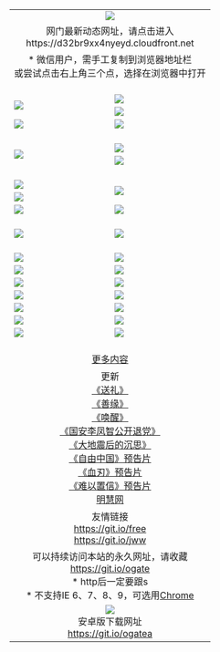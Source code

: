 ﻿<table>
  <tr></tr>
  <tr><td colspan=2 align=center><img src="https://cloud.githubusercontent.com/assets/11880933/13434984/f430fae2-e012-11e5-814f-c2df1e82b247.jpg" /></td></tr>
  <tr><td colspan=2 align=center>网门最新动态网址，请点击进入
<br>https://d32br9xx4nyeyd.cloudfront.net
    </td>
  </tr>
  <tr>
    <td colspan=2 align=center>* 微信用户，需手工复制到浏览器地址栏<br>或尝试点击右上角三个点，选择在浏览器中打开
    <!--br>* IE6打开动态网址须在选项中勾选TLS 1.0--></td>
  </tr>
  <tr height="20">
  <tr>
    <td rowspan=2><a href="https://d32br9xx4nyeyd.cloudfront.net/ogUP.aspx?name=11DKC.mp4&list=11DKC" target="_blank"><img src="https://d32br9xx4nyeyd.cloudfront.net/Up/11DKC1.jpg" /></a></td> 
    <td><div><a href="https://d32br9xx4nyeyd.cloudfront.net/ogUP.aspx?name=LRWS.mp4&list=LRWS" target="_blank"><img src="https://d32br9xx4nyeyd.cloudfront.net/Up/LRWS.jpg" /></a></td>
   </tr>
  <tr>
    <td><a href="https://d32br9xx4nyeyd.cloudfront.net/ogNiceVedio.aspx" target="_blank"><img src="https://d32br9xx4nyeyd.cloudfront.net/Up/11TGKDY.jpg" /></a></td>
  </tr>
  <tr>
    <td><a href="https://d32br9xx4nyeyd.cloudfront.net/ogUP.aspx?name=_EA/%CA%AE%C4%EA.mp4&count=http://odisk.org/Up/_EA/%CA%AE%C4%EA.mp4;http://odisk.org/Up/_EE/%CC%CE%B8%E7%D9%A9%B5%E7%D3%B0%A3%BA%CA%AE%C4%EA.mp4|2|%CA%AE%C4%EA|%D5%FD%C6%AC;%CC%CE%B8%E7%D9%A9%B5%E7%D3%B0" target="_blank"><img src="https://d32br9xx4nyeyd.cloudfront.net/Up/_EA/%E5%8D%81%E5%B9%B4_135.jpg" /></a></td>
    <td><a href="https://d32br9xx4nyeyd.cloudfront.net/ogUP.aspx?name=_EC%C9%FA%CB%C0%D3%EB%C2%D6%BB%D8.mp4&count=http://v.ifeng.com/documentary/discovery/201501/039bdca9-5c34-4796-b332-43b8f831efce.shtml;http://v.ifeng.com/documentary/society/201501/030cc825-2840-4536-a0b8-416c88375055.shtml;http://v.ifeng.com/documentary/society/201501/03a412f8-32ec-4e18-81ba-98acf64ec1ca.shtml;http://v.ifeng.com/documentary/society/201501/03c58012-8e01-456a-9097-615b3b24a709.shtml|4|%C9%FA%CB%C0%D3%EB%C2%D6%BB%D8" target="_blank"><img src="https://d32br9xx4nyeyd.cloudfront.net/Up/_EC/%E7%94%9F%E6%AD%BB%E4%B8%8E%E8%BD%AE%E5%9B%9E_135.jpg" /></a></td>
  </tr>
  <tr height="20">
  <tr>
    <td rowspan=2><a href="https://d32br9xx4nyeyd.cloudfront.net/ogUP.aspx?name=4EE/DJ.mp4&list=4EEDJ" target="_blank"><img src="https://d32br9xx4nyeyd.cloudfront.net/Up/4EE/DJ140.jpg"/></a></td>
    <td><a href="https://d32br9xx4nyeyd.cloudfront.net/ogUP.aspx?name=4EE/ZG.mp4&list=4EEZG" target="_blank"><img src="https://d32br9xx4nyeyd.cloudfront.net/Up/4EE/ZG0.jpg"/></a></td>
    <!--td><a href="https://d32br9xx4nyeyd.cloudfront.net/ogUP.aspx?name=4EE/QQ.mp4&list=4EEQQ" target="_blank"><img src="https://d32br9xx4nyeyd.cloudfront.net/Up/4EE/QQ0.jpg"/></a></td>
    <td><a href="https://d32br9xx4nyeyd.cloudfront.net/ogUP.aspx?name=4EE/HQ.mp4&list=4EEHQ" target="_blank"><img src="https://d32br9xx4nyeyd.cloudfront.net/Up/4EE/HQ0.jpg"/></a></td-->
  </tr>
  <tr>
    <td><a href="https://d32br9xx4nyeyd.cloudfront.net/onCO.aspx?list=XWPL&mode=m" target="_blank"><img src="https://d32br9xx4nyeyd.cloudfront.net/Up/0WZTT.jpg" /></a></td> 
  </tr>
  <tr height="20">
  <tr>
    <td><a href="https://d32br9xx4nyeyd.cloudfront.net/ogUP.aspx?name=JQR.mp4&count=2" target="_blank"><img src="https://d32br9xx4nyeyd.cloudfront.net/Up/JQR.jpg" /></a></td>   
    <td rowspan=2><a href="https://d32br9xx4nyeyd.cloudfront.net/ogUP.aspx?name=JP.mp4&count=9" target="_blank"><img src="https://d32br9xx4nyeyd.cloudfront.net/Up/JP.jpg" /></td>
  </tr>
  <tr>
    <td><a href="https://d32br9xx4nyeyd.cloudfront.net/ogUP.aspx?name=WH.mp4" target="_blank"><img src="https://d32br9xx4nyeyd.cloudfront.net/Up/WH.jpg" /></a></td>
  </tr>
  <tr>
    <td><a href="https://d32br9xx4nyeyd.cloudfront.net/ogUP.aspx?name=SSZJ.mp4&list=SSZJ" target="_blank"><img src="https://d32br9xx4nyeyd.cloudfront.net/Up/SSZJ.jpg" /></a></td>
    <td><a href="https://d32br9xx4nyeyd.cloudfront.net/ogUP.aspx?name=WLSH.mp4&count=2" target="_blank"><img src="https://d32br9xx4nyeyd.cloudfront.net/Up/WLSH.jpg" /></a</td>
  </tr>
  <tr height="20">
  <tr>
    <td><a href="https://d32br9xx4nyeyd.cloudfront.net/ogUP.aspx?name=ZY.mp4&count=2015|16" target="_blank"><img src="https://d32br9xx4nyeyd.cloudfront.net/Up/ZY.jpg" /></a</td>
    <td><a href="https://d32br9xx4nyeyd.cloudfront.net/ogUP.aspx?name=XTFY.mp4&count=B|2,A|24" target="_blank"><img src="https://d32br9xx4nyeyd.cloudfront.net/Up/XTFY.jpg" /></a></td>
  </tr>
  <tr height="20">
  </tr>
  <!--tr>
    <td><a href="https://d32br9xx4nyeyd.cloudfront.net/ogUP.aspx?name=4EE/GX.mp4&list=4EEGX" target="_blank"><img src="https://d32br9xx4nyeyd.cloudfront.net/Up/4EE/GX0.jpg"/></a></td>
    <td><a href="https://d32br9xx4nyeyd.cloudfront.net/ogUP.aspx?name=4EE/HD.mp4&list=4EEHD" target="_blank"><img src="https://d32br9xx4nyeyd.cloudfront.net/Up/4EE/HD0.jpg"/></a></td>
  </tr>
  <tr>
    <td><a href="https://d32br9xx4nyeyd.cloudfront.net/ogUP.aspx?name=4EE/TX.mp4&list=4EETX" target="_blank"><img src="https://d32br9xx4nyeyd.cloudfront.net/Up/4EE/TX0.jpg"/></a></td>
    <td><a href="https://d32br9xx4nyeyd.cloudfront.net/ogUP.aspx?name=4EE/WZ.mp4&list=4EEWZ" target="_blank"><img src="https://d32br9xx4nyeyd.cloudfront.net/Up/4EE/WZ0.jpg"/></a></td>
  </tr-->
  <tr>
    <td><a href="https://d32br9xx4nyeyd.cloudfront.net/onUP.aspx?name=https://d1ni6yqhqrtjo7.cloudfront.net/" target="_blank"><img src="https://d32br9xx4nyeyd.cloudfront.net/Up/0DTW.jpg"/></a></td>
    <td><a href="https://d32br9xx4nyeyd.cloudfront.net/onUP.aspx?name=https://d240ns8up8earz.cloudfront.net/acenter/" target="_blank"><img src="https://d32br9xx4nyeyd.cloudfront.net/Up/0TDW.jpg" /></a></td>
  </tr>
  <tr>
    <td><a href="https://d32br9xx4nyeyd.cloudfront.net/onUP.aspx?name=https://d4508d6vomz2p.cloudfront.net/gb/nsc413.htm" target="_blank"><img src="https://d32br9xx4nyeyd.cloudfront.net/Up/0DJY.jpg" /></a></td>
    <td><a href="https://d32br9xx4nyeyd.cloudfront.net/onUP.aspx?name=https://d4apjbhkuxer1.cloudfront.net/xtr/gb/prog204.html" target="_blank"><img src="https://d32br9xx4nyeyd.cloudfront.net/Up/0XTR.jpg" /></a></td>
  </tr>
  <tr>
    <td><a href="https://d32br9xx4nyeyd.cloudfront.net/onUP.aspx?name=https://d3aj00iefsmfgc.cloudfront.net/" target="_blank"><img src="https://d32br9xx4nyeyd.cloudfront.net/Up/0MHW.jpg" /></a></td>
    <td><a href="https://d32br9xx4nyeyd.cloudfront.net/onUP.aspx?name=https://d20wz7qt14x5d2.cloudfront.net/" target="_blank"><img src="https://d32br9xx4nyeyd.cloudfront.net/Up/0ZJW.jpg" /></a></td>
  </tr>
  <tr>
    <td><a href="https://d32br9xx4nyeyd.cloudfront.net/ogUP.aspx?name=0FG.zip" target="_blank"><img src="https://d32br9xx4nyeyd.cloudfront.net/Up/0FG.jpg" /></a></td>
    <td><a href="https://d32br9xx4nyeyd.cloudfront.net/ogUP.aspx?name=0FGA.apk" target="_blank"><img src="https://d32br9xx4nyeyd.cloudfront.net/Up/0FGA.jpg" /></a></td>
  </tr>
  <tr>
    <td><a href="https://d32br9xx4nyeyd.cloudfront.net/ogUP.aspx?name=0U.zip" target="_blank"><img src="https://d32br9xx4nyeyd.cloudfront.net/Up/0U.jpg" /></a></td>
    <td><a href="https://d32br9xx4nyeyd.cloudfront.net/ogUP.aspx?name=0UA.apk" target="_blank"><img src="https://d32br9xx4nyeyd.cloudfront.net/Up/0UA.jpg" /></a></td>
  </tr>
  <tr>
    <td><a href="https://d32br9xx4nyeyd.cloudfront.net/ogUP.aspx?name=0iPPOTV.zip" target="_blank"><img src="https://d32br9xx4nyeyd.cloudfront.net/Up/0iPPOTV.jpg" /></a></td>
    <td><a href="https://d32br9xx4nyeyd.cloudfront.net/ogUP.aspx?name=0iNTD.apk" target="_blank"><img src="https://d32br9xx4nyeyd.cloudfront.net/Up/0iNTD.jpg" /></a></td>
  </tr>
  <!--tr>
    <td><a href="https://d32br9xx4nyeyd.cloudfront.net/ogNice.aspx" target="_blank"><img src="https://d32br9xx4nyeyd.cloudfront.net/Up/0WCYY.jpg" /></a></td>
    <td><a href="https://d32br9xx4nyeyd.cloudfront.net/onCO.aspx?list=XWPL&mode=m" target="_blank"><img src="https://d32br9xx4nyeyd.cloudfront.net/Up/0WZTT.jpg" /></a></td> 
  </tr-->
  <tr>
    <td><a href="https://d32br9xx4nyeyd.cloudfront.net/ogDY.aspx" target="_blank"><img src="https://d32br9xx4nyeyd.cloudfront.net/Up/0FK.jpg" /></a></td>
    <td><a href="https://d32br9xx4nyeyd.cloudfront.net/ogST.aspx" target="_blank"><img src="https://d32br9xx4nyeyd.cloudfront.net/Up/0ST.jpg" /></a></td> 
  </tr>
  <tr height="20">
  <tr>
    <td colspan=2 align=center><a href="https://d32br9xx4nyeyd.cloudfront.net/ogNice.aspx">更多内容</a>
    </td>
  </tr>
  <tr>
    <td colspan=2 align=center>更新<br>
      <a href="https://d32br9xx4nyeyd.cloudfront.net/ogUP.aspx?name=4ESL.mp4" target="_blank">《送礼》</a><br>
      <a href="https://d32br9xx4nyeyd.cloudfront.net/ogUP.aspx?name=4ESY.mp4" target="_blank">《善缘》</a><br>
      <a href="https://d32br9xx4nyeyd.cloudfront.net/ogUP.aspx?name=4EHX.mp4" target="_blank">《唤醒》</a><br>
      <a href="https://d32br9xx4nyeyd.cloudfront.net/ogUP.aspx?name=4LFZ.mp4" target="_blank">《国安李凤智公开退党》</a><br>
      <a href="https://d32br9xx4nyeyd.cloudfront.net/ogUP.aspx?name=4DDZHDCS.mp4" target="_blank">《大地震后的沉思》</a><br>
      <a href="https://d32br9xx4nyeyd.cloudfront.net/ogUP.aspx?name=11ZYZG0.mp4" target="_blank">《自由中国》预告片</a><br>
      <a href="https://d32br9xx4nyeyd.cloudfront.net/ogUP.aspx?name=11XR.mp4" target="_blank">《血刃》预告片</a><br>
      <a href="https://d32br9xx4nyeyd.cloudfront.net/ogUP.aspx?name=11NYZX.mp4&count=2" target="_blank">《难以置信》预告片</a><br>
      <a href="https://d32br9xx4nyeyd.cloudfront.net/onUP.aspx?name=https://www.minghui.org/" target="_blank">明慧网</a>
    </td>
  </tr>
  <tr>
    <td colspan=2 align=center>友情链接<br>
      <a href="https://git.io/free" target="_blank">https://git.io/free</a><br>
      <a href="https://git.io/jww" target="_blank">https://git.io/jww</a>
    </td>
  </tr>
  <tr>
    <td colspan=2 align=center>可以持续访问本站的永久网址，请收藏<br/><a href="https://git.io/ogate" target="_blank">https://git.io/ogate</a><br/>* http后一定要跟s<br/>* 不支持IE 6、7、8、9，可选用<a href="https://d32br9xx4nyeyd.cloudfront.net/ogUP.aspx?name=0ChromePortable.zip">Chrome</a></td>
  </tr>
  <tr>
    <td colspan=2 align=center><a href="https://d32br9xx4nyeyd.cloudfront.net/ogUP.aspx?name=0oGate.apk" target="_blank"><img src="https://cloud.githubusercontent.com/assets/11880933/13720399/75e143ee-e842-11e5-9f0a-1421f423c80f.jpg" /></a><br>安卓版下载网址<br><a href="https://git.io/ogatea">https://git.io/ogatea</a></td>
  </tr>
  <!--tr>
    <td colspan=2 align=center>可能失效的动态网址
    </td>
  </tr-->
</table>
